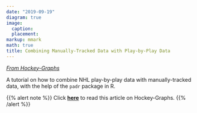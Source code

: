 ```yaml
---
date: "2019-09-19"
diagram: true
image:
  caption: 
  placement: 
markup: mmark
math: true
title: Combining Manually-Tracked Data with Play-by-Play Data
---
```


[*From Hockey-Graphs*](https://hockey-graphs.com/)

A tutorial on how to combine NHL play-by-play data with manually-tracked data, with the help of the `padr` package in R.

{{% alert note %}}
Click [**here**](https://hockey-graphs.com/2019/09/19/combining-manually-tracked-data-with-play-by-play-data/) to read this article on Hockey-Graphs.
{{% /alert %}}
